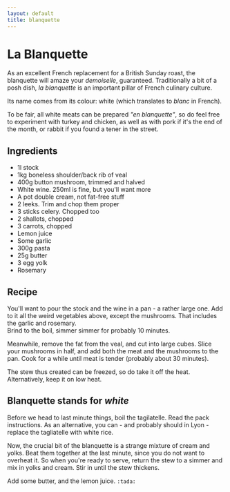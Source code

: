 ```yaml
---
layout: default
title: blanquette
---
```


# La Blanquette 

As an excellent French replacement for a British Sunday roast, the blanquette will amaze your *demoiselle*, guaranteed. Traditionally a bit of a posh dish, *la blanquette* is an important pillar of French culinary culture.

Its name comes from its colour: white (which translates to *blanc* in French).

To be fair, all white meats can be prepared *"en blanquette"*, so do feel free to experiment with turkey and chicken, as well as with pork if it's the end of the month, or rabbit if you found a tener in the street.

## Ingredients

* 1l stock
* 1kg boneless shoulder/back rib of veal
* 400g button mushroom, trimmed and halved
* White wine. 250ml is fine, but you'll want more
* A pot double cream, not fat-free stuff
* 2 leeks. Trim and chop them proper
* 3 sticks celery. Chopped too
* 2 shallots, chopped
* 3 carrots, chopped
* Lemon juice
* Some garlic
* 300g pasta
* 25g butter
* 3 egg yolk
* Rosemary

## Recipe

You'll want to pour the stock and the wine in a pan - a rather large one. Add to it all the weird vegetables above, except the mushrooms. That includes the garlic and rosemary.  
Brind to the boil, simmer simmer for probably 10 minutes.

Meanwhile, remove the fat from the veal, and cut into large cubes. Slice your mushrooms in half, and add both the meat and the mushrooms to the pan. Cook for a while until meat is tender (probably about 30 minutes).

The stew thus created can be freezed, so do take it off the heat. Alternatively, keep it on low heat.

## Blanquette stands for *white*

Before we head to last minute things, boil the tagilatelle. Read the pack instructions. As an alternative, you can - and probably should in Lyon - replace the tagliatelle with white rice.

Now, the crucial bit of the blanquette is a strange mixture of cream and yolks. Beat them together at the last minute, since you do not want to overheat it. So when you're ready to serve, return the stew to a simmer and mix in yolks and cream. Stir in until the stew thickens.

Add some butter, and the lemon juice. `:tada:`
